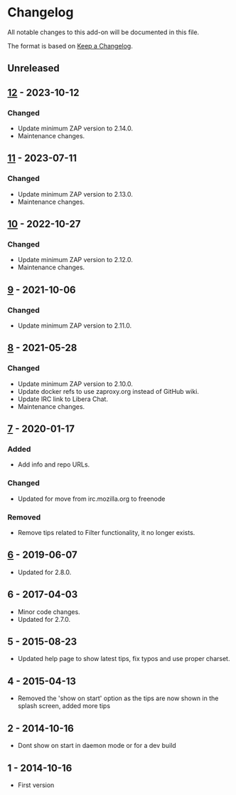 # Changelog
All notable changes to this add-on will be documented in this file.

The format is based on [Keep a Changelog](https://keepachangelog.com/en/1.0.0/).

## Unreleased


## [12] - 2023-10-12
### Changed
- Update minimum ZAP version to 2.14.0.
- Maintenance changes.

## [11] - 2023-07-11
### Changed
- Update minimum ZAP version to 2.13.0.
- Maintenance changes.

## [10] - 2022-10-27
### Changed
- Update minimum ZAP version to 2.12.0.
- Maintenance changes.

## [9] - 2021-10-06
### Changed
- Update minimum ZAP version to 2.11.0.

## [8] - 2021-05-28
### Changed
- Update minimum ZAP version to 2.10.0.
- Update docker refs to use zaproxy.org instead of GitHub wiki.
- Update IRC link to Libera Chat.
- Maintenance changes.

## [7] - 2020-01-17
### Added
- Add info and repo URLs.

### Changed
- Updated for move from irc.mozilla.org to freenode

### Removed
- Remove tips related to Filter functionality, it no longer exists.

## [6] - 2019-06-07

- Updated for 2.8.0.

## 6 - 2017-04-03

- Minor code changes.
- Updated for 2.7.0.

## 5 - 2015-08-23

- Updated help page to show latest tips, fix typos and use proper charset.

## 4 - 2015-04-13

- Removed the 'show on start' option as the tips are now shown in the splash screen, added more tips

## 2 - 2014-10-16

- Dont show on start in daemon mode or for a dev build

## 1 - 2014-10-16

- First version

[12]: https://github.com/zaproxy/zap-extensions/releases/tips-v12
[11]: https://github.com/zaproxy/zap-extensions/releases/tips-v11
[10]: https://github.com/zaproxy/zap-extensions/releases/tips-v10
[9]: https://github.com/zaproxy/zap-extensions/releases/tips-v9
[8]: https://github.com/zaproxy/zap-extensions/releases/tips-v8
[7]: https://github.com/zaproxy/zap-extensions/releases/tips-v7
[6]: https://github.com/zaproxy/zap-extensions/releases/tips-v6
